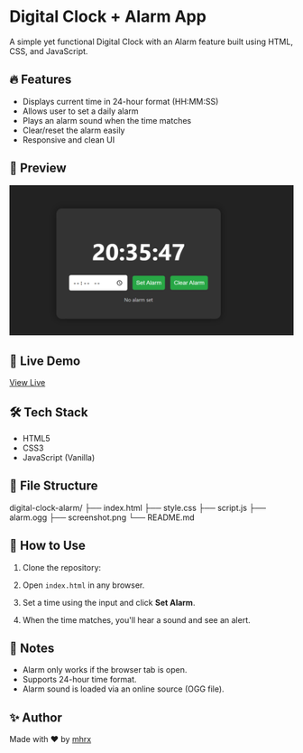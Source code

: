 # Digital Clock + Alarm App

A simple yet functional Digital Clock with an Alarm feature built using HTML, CSS, and JavaScript.

## 🔥 Features

- Displays current time in 24-hour format (HH:MM:SS)
- Allows user to set a daily alarm
- Plays an alarm sound when the time matches
- Clear/reset the alarm easily
- Responsive and clean UI

## 📸 Preview

![Digital Clock Screenshot](Clock.png)

## 🚀 Live Demo

[View Live](https://mehedihasanrabbivip.github.io/-Digital-Clock-Alarm-App/)

## 🛠️ Tech Stack

- HTML5
- CSS3
- JavaScript (Vanilla)

## 📂 File Structure

digital-clock-alarm/
├── index.html
├── style.css
├── script.js
├── alarm.ogg
├── screenshot.png
└── README.md


## 🧪 How to Use

1. Clone the repository:


2. Open `index.html` in any browser.

3. Set a time using the input and click **Set Alarm**.

4. When the time matches, you'll hear a sound and see an alert.

## 📌 Notes

- Alarm only works if the browser tab is open.
- Supports 24-hour time format.
- Alarm sound is loaded via an online source (OGG file).

## ✨ Author

Made with ❤️ by [mhrx](https://github.com/mehedihasanrabbivip)
